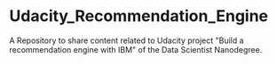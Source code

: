 # Udacity_Recommendation_Engine
A Repository to share content related to Udacity project "Build a recommendation engine with IBM" of the Data Scientist Nanodegree.

